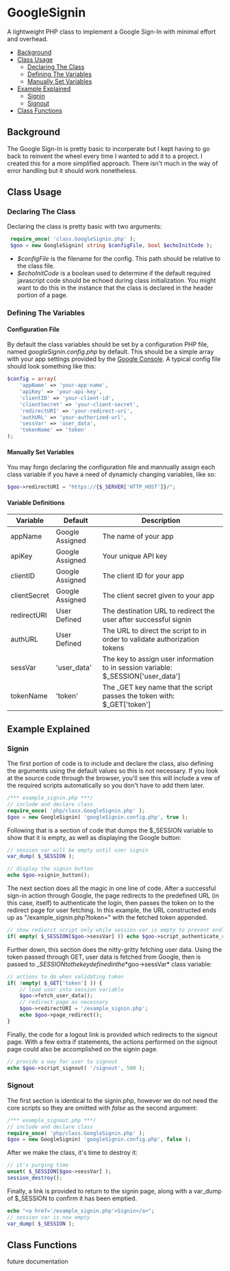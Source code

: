 # GoogleSignin
A lightweight PHP class to implement a Google Sign-In with minimal effort and overhead.
- [Background](#background)
- [Class Usage](#class-usage)
  - [Declaring The Class](#declaring-the-class)
  - [Defining The Variables](#defining-the-variables)
  - [Manually Set Variables](#manually-set-variables)
- [Example Explained](#example-explained)
  - [Signin](#signin)
  - [Signout](#signout)
- [Class Functions](#class-functions)

## Background
The Google Sign-In is pretty basic to incorperate but I kept having to go back to reinvent the wheel every time I wanted to add it to a project. I created this for a more simplified approach. There isn't much in the way of error handling but it should work nonetheless.

## Class Usage
### Declaring The Class
Declaring the class is pretty basic with two arguments:
```PHP
 require_once( 'class.GoogleSignin.php' );
 $goo = new GoogleSignin( string $configFile, bool $echoInitCode );
```
- *$configFile* is the filename for the config. This path should be relative to the class file.
- *$echoInitCode* is a boolean used to determine if the default required javascript code should be echoed during class initialization. You might want to do this in the instance that the class is declared in the header portion of a page.
### Defining The Variables
#### Configuration File
By default the class variables should be set by a configuration PHP file, named *googleSignin.config.php* by default. This should be a simple array with your app settings provided by the [Google Console](https://console.developers.google.com/apis/credentials). A typical config file should look something like this:
```PHP
$config = array(
    'appName' => 'your-app-name',
    'apiKey' => 'your-api-key',
    'clientID' => 'your-client-id',
    'clientSecret' => 'your-client-secret',
    'redirectURI' => 'your-redirect-uri',
    'authURL' => 'your-authorized-url',
    'sessVar' => 'user_data',
    'tokenName' => 'token'
);
```
#### Manually Set Variables
You may forgo declaring the configuration file and mannually assign each class variable if you have a need of dynamicly changing variables, like so:
```PHP
$goo->redirectURI = "https://{$_SERVER['HTTP_HOST']}/";
```
#### Variable Definitions
| Variable | Default | Description |
| --- | --- | --- |
| appName | Google Assigned | The name of your app |
| apiKey | Google Assigned | Your unique API key |
| clientID | Google Assigned | The client ID for your app |
| clientSecret | Google Assigned | The client secret given to your app |
| redirectURI | User Defined | The destination URL to redirect the user after successful signin |
| authURL | User Defined | The URL to direct the script to in order to validate authorization tokens |
| sessVar | 'user_data' | The key to assign user information to in session variable: $\_SESSION\['user_data'] |
| tokenName | 'token' | The \_GET key name that the script passes the token with: $\_GET\['token'] |

## Example Explained
### Signin
The first portion of code is to include and declare the class, also defining the arguments using the default values so this is not necessary. If you look at the source code through the browser, you'll see this will include a vew of the required scripts automatically so you don't have to add them later.
```PHP
/*** example_signin.php ***/
// include and declare class
require_once( 'php/class.GoogleSignin.php' );
$goo = new GoogleSignin( 'googleSignin.config.php', true );
```
Following that is a section of code that dumps the $\_SESSION variable to show that it is empty, as well as displaying the Google button:
```PHP
// session var will be empty until user signin
var_dump( $_SESSION );

// display the signin button
echo $goo->signin_button();
```
The next section does all the magic in one line of code. After a successful sign-in action through Google, the page redirects to the predefined URL (in this case, itself) to authenticate the login, then passes the token on to the redirect page for user fetching. In this example, the URL constructed ends up as "/example_signin.php?token=" with the fetched token appended.
```PHP
// show redierct script only while session var is empty to prevent endless loop
if( empty( $_SESSION[$goo->sessVar] )) echo $goo->script_authenticate_redirect( $goo->authURL .'?'. $goo->tokenName .'=' );
```
Further down, this section does the nitty-gritty fetching user data. Using the token passed through GET, user data is fetched from Google, then is passed to $\_SESSION to the key defined in the *$goo->sessVar* class variable:
```PHP
// actions to do when validating token
if( !empty( $_GET['token'] )) {
	// load user into session variable
	$goo->fetch_user_data();
	// redirect page as necessary
	$goo->redirectURI = '/example_signin.php';
	echo $goo->page_redirect();
}
```
Finally, the code for a logout link is provided which redirects to the signout page. With a few extra if statements, the actions performed on the signout page could also be accomplished on the signin page.
```PHP
// provide a way for user to signout
echo $goo->script_signout( '/signout', 500 );
```
### Signout
The first section is identical to the signin.php, however we do not need the core scripts so they are omitted with *false* as the second argument:
```PHP
/*** example_signout.php ***/
// include and declare class
require_once( 'php/class.GoogleSignin.php' );
$goo = new GoogleSignin( 'googleSignin.config.php', false );
```
After we make the class, it's time to destroy it:
```PHP
// it's purging time
unset( $_SESSION[$goo->sessVar] );
session_destroy();
```
Finally, a link is provided to return to the signin page, along with a var_dump of $\_SESSION to confirm it has been emptied.
```PHP
echo "<a href='/example_signin.php'>Signin</a>";
// session var is now empty
var_dump( $_SESSION );
```

## Class Functions
future documentation
